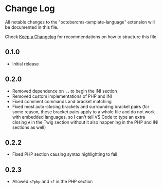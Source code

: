 # Change Log
All notable changes to the "octobercms-template-language" extension will be documented in this file.

Check [Keep a Changelog](http://keepachangelog.com/) for recommendations on how to structure this file.

## 0.1.0
- Initial release

## 0.2.0
- Removed dependence on `;;` to begin the INI section
- Removed custom implementations of PHP and INI
- Fixed comment commands and bracket matching
- Fixed most auto-closing brackets and surrounding bracket pairs (for some reason, these bracket pairs apply to a whole file and do not work with embedded languages, so I can't tell VS Code to type an extra closing `#` in the Twig section without it also happening in the PHP and INI sections as well)

## 0.2.2
- Fixed PHP section causing syntax highlighting to fail

## 0.2.3
- Allowed `<?php` and `<?` in the PHP section
